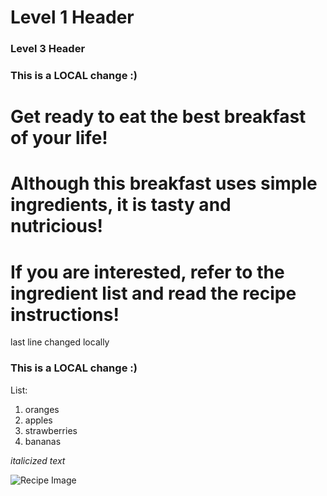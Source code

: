 # Level 1 Header
### Level 3 Header
### This is a LOCAL change :)
# Get ready to eat the best breakfast of your life!
# Although this breakfast uses simple ingredients, it is tasty and nutricious!
# If you are interested, refer to the ingredient list and read the recipe instructions!
last line changed locally
### This is a LOCAL change :)


List:
1. oranges
2. apples
3. strawberries
4. bananas

*italicized text*

 ![Recipe Image](downloads/recipe/recipe.jpg)